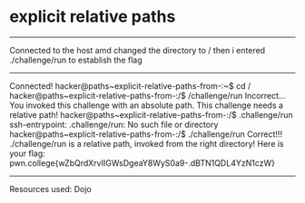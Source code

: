 # explicit relative paths 
***
Connected to the host amd changed the directory to / then i entered ./challenge/run to establish the flag
***
Connected!
hacker@paths~explicit-relative-paths-from-:~$ cd /
hacker@paths~explicit-relative-paths-from-:/$ /challenge/run
Incorrect...
You invoked this challenge with an absolute path. This challenge needs a relative path!
hacker@paths~explicit-relative-paths-from-:/$ .challenge/run
ssh-entrypoint: .challenge/run: No such file or directory
hacker@paths~explicit-relative-paths-from-:/$ ./challenge/run
Correct!!!
./challenge/run is a relative path, invoked from the right directory!
Here is your flag:
pwn.college{wZbQrdXrvIIGWsDgeaY8WyS0a9-.dBTN1QDL4YzN1czW}
***
 Resources used:
 Dojo
